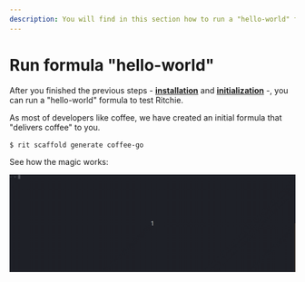 ```yaml
---
description: You will find in this section how to run a "hello-world" formula.
---
```


# Run formula "hello-world"

After you finished the previous steps - [**installation**](installation/) and [**initialization**](initialization.md) -, you can run a "hello-world" formula to test Ritchie. 

As most of developers like coffee, we have created an initial formula that "delivers coffee" to you. 

```text
$ rit scaffold generate coffee-go
```

See how the magic works: 

![](../.gitbook/assets/rit-scaffold-generate-coffe-go-3.gif)

